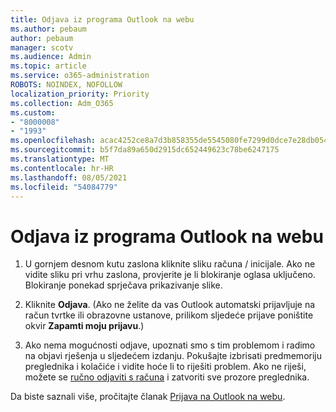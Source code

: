 ```yaml
---
title: Odjava iz programa Outlook na webu
ms.author: pebaum
author: pebaum
manager: scotv
ms.audience: Admin
ms.topic: article
ms.service: o365-administration
ROBOTS: NOINDEX, NOFOLLOW
localization_priority: Priority
ms.collection: Adm_O365
ms.custom:
- "8000008"
- "1993"
ms.openlocfilehash: acac4252ce8a7d3b858355de5545080fe7299d0dce7e28db05436e2b06e8c3f6
ms.sourcegitcommit: b5f7da89a650d2915dc652449623c78be6247175
ms.translationtype: MT
ms.contentlocale: hr-HR
ms.lasthandoff: 08/05/2021
ms.locfileid: "54084779"
---
```

# <a name="sign-out-of-outlook-on-the-web"></a>Odjava iz programa Outlook na webu

1. U gornjem desnom kutu zaslona kliknite sliku računa / inicijale. Ako ne vidite sliku pri vrhu zaslona, provjerite je li blokiranje oglasa uključeno. Blokiranje ponekad sprječava prikazivanje slike.

2. Kliknite **Odjava**. (Ako ne želite da vas Outlook automatski prijavljuje na račun tvrtke ili obrazovne ustanove, prilikom sljedeće prijave poništite okvir **Zapamti moju prijavu**.)

3. Ako nema mogućnosti odjave, upoznati smo s tim problemom i radimo na objavi rješenja u sljedećem izdanju.  Pokušajte izbrisati predmemoriju preglednika i kolačiće i vidite hoće li to riješiti problem.  Ako ne riješi, možete se [ručno odjaviti s računa](https://login.live.com/logout.srf) i zatvoriti sve prozore preglednika.

Da biste saznali više, pročitajte članak [Prijava na Outlook na webu](https://support.office.com/article/how-to-sign-in-to-outlook-on-the-web-763fab4d-0138-4814-b450-37fc286bcb79).
